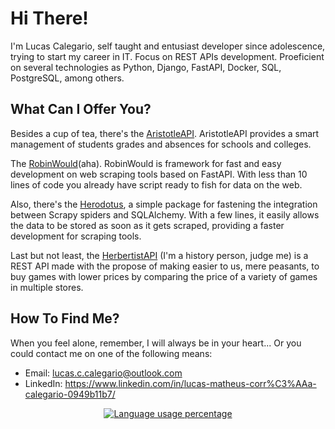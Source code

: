 # Hi There!

I'm Lucas Calegario, self taught and entusiast developer since adolescence, trying to start my career in IT. Focus on REST APIs development. Proeficient on several technologies as Python, Django, FastAPI, Docker, SQL, PostgreSQL, among others.


## What Can I Offer You?

Besides a cup of tea, there's the [AristotleAPI](https://github.com/xlurio/aristotle-api). AristotleAPI provides a smart management of students grades and absences for schools and colleges.

The [RobinWould](https://github.com/xlurio/robinwould)(aha). RobinWould is framework for fast and easy development on web scraping tools based on FastAPI. With less than 10 lines of code you already have script ready to fish for data on the web.

Also, there's the [Herodotus](https://github.com/xlurio/herodotus), a simple package for fastening the integration between Scrapy spiders and SQLAlchemy. With a few lines, it easily allows the data to be stored as soon as it gets scraped, providing a faster development for scraping tools.

Last but not least, the [HerbertistAPI](https://github.com/xlurio/hebertist-api) (I'm a history person, judge me) is a REST API made with the propose of making easier to us, mere peasants, to buy games with lower prices by comparing the price of a variety of games in multiple stores.


## How To Find Me?

When you feel alone, remember, I will always be in your heart... Or you could contact me on one of the following means:
- Email: lucas.c.calegario@outlook.com
- LinkedIn: https://www.linkedin.com/in/lucas-matheus-corr%C3%AAa-calegario-0949b11b7/

<p align="center">
  <a href="https://github.com/anuraghazra/github-readme-stats">
    <img src="https://github-readme-stats.vercel.app/api/top-langs/?username=xlurio&layout=compact&hide=html,nsis,vba,scss,cmake,makefile,c++" alt="Language usage percentage">
  </a>
</p>

<!--
**xlurio/xlurio** is a ✨ _special_ ✨ repository because its `README.md` (this file) appears on your GitHub profile.

Here are some ideas to get you started:

- 🔭 I’m currently working on ...
- 🌱 I’m currently learning ...
- 👯 I’m looking to collaborate on ...
- 🤔 I’m looking for help with ...
- 💬 Ask me about ...
- 📫 How to reach me: ...
- 😄 Pronouns: ...
- ⚡ Fun fact: ...
-->
